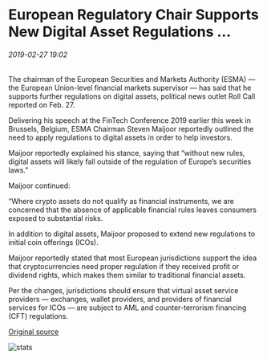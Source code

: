 # European Regulatory Chair Supports New Digital Asset Regulations ...

###### 2019-02-27 19:02

The chairman of the European Securities and Markets Authority (ESMA) — the European Union-level financial markets supervisor — has said that he supports further regulations on digital assets, political news outlet Roll Call reported on Feb. 27.

Delivering his speech at the FinTech Conference 2019 earlier this week in Brussels, Belgium, ESMA Chairman Steven Maijoor reportedly outlined the need to apply regulations to digital assets in order to help investors.

Maijoor reportedly explained his stance, saying that “without new rules, digital assets will likely fall outside of the regulation of Europe’s securities laws.”

Maijoor continued:

“Where crypto assets do not qualify as financial instruments, we are concerned that the absence of applicable financial rules leaves consumers exposed to substantial risks.

In addition to digital assets, Maijoor proposed to extend new regulations to initial coin offerings (ICOs).

Maijoor reportedly stated that most European jurisdictions support the idea that cryptocurrencies need proper regulation if they received profit or dividend rights, which makes them similar to traditional financial assets.

Per the changes, jurisdictions should ensure that virtual asset service providers — exchanges, wallet providers, and providers of financial services for ICOs — are subject to AML and counter-terrorism financing (CFT) regulations.

[Original source](https://cointelegraph.com/news/european-regulatory-chair-supports-new-digital-asset-regulations)

![stats](https://c.statcounter.com/11760860/0/a89fa40b/1/ "stats")